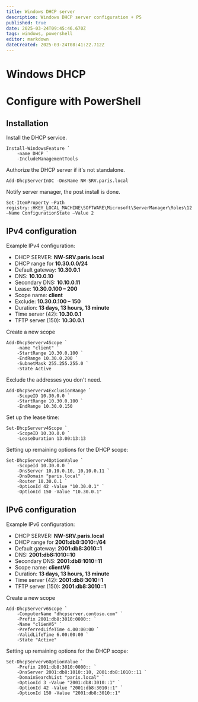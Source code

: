 ```yaml
---
title: Windows DHCP server
description: Windows DHCP server configuration + PS
published: true
date: 2025-03-24T09:45:46.670Z
tags: windows, powershell
editor: markdown
dateCreated: 2025-03-24T08:41:22.712Z
---
```


# Windows DHCP
# Configure with PowerShell
## Installation
Install the DHCP service.
```
Install-WindowsFeature `
	-name DHCP `
	-IncludeManagementTools
```

Authorize the DHCP server if it's not standalone.
```
Add-DhcpServerInDC -DnsName NW-SRV.paris.local
```

Notify server manager, the post install is done.
```
Set-ItemProperty –Path registry::HKEY_LOCAL_MACHINE\SOFTWARE\Microsoft\ServerManager\Roles\12 –Name ConfigurationState –Value 2
```

## IPv4 configuration
Example IPv4 configuration:
- DHCP SERVER: **NW-SRV.paris.local**
- DHCP range for **10.30.0.0/24**
- Default gateway: **10.30.0.1**
- DNS: **10.10.0.10**
- Secondary DNS: **10.10.0.11**
- Lease: **10.30.0.100 – 200**
- Scope name: **client**
- Exclude: **10.30.0.100 – 150**
- Duration: **13 days, 13 hours, 13 minute**
- Time server (42): **10.30.0.1**
- TFTP server (150): **10.30.0.1**

Create a new scope
```
Add-DhcpServerv4Scope `
	-name "client" `
	-StartRange 10.30.0.100 `
	-EndRange 10.30.0.200 `
	-SubnetMask 255.255.255.0 `
	-State Active
```

Exclude the addresses you don't need.
```
Add-DhcpServerv4ExclusionRange `
	-ScopeID 10.30.0.0 `
	-StartRange 10.30.0.100 `
	-EndRange 10.30.0.150
```

Set up the lease time:
```
Set-DhcpServerv4Scope `
	-ScopeID 10.30.0.0 `
	-LeaseDuration 13.00:13:13
```

Setting up remaining options for the DHCP scope:
```
Set-DhcpServerv4OptionValue `
	-ScopeId 10.30.0.0 `
	-DnsServer 10.10.0.10, 10.10.0.11 `
	-DnsDomain "paris.local" `
	-Router 10.30.0.1 `
	-OptionId 42 -Value "10.30.0.1" `
	-OptionId 150 -Value "10.30.0.1"
```

## IPv6 configuration
Example IPv6 configuration:
- DHCP SERVER: **NW-SRV.paris.local**
- DHCP range for **2001:db8:3010::/64**
- Default gateway: **2001:db8:3010::1**
- DNS: **2001:db8:1010::10**
- Secondary DNS: **2001:db8:1010::11**
- Scope name: **clientV6**
- Duration: **13 days, 13 hours, 13 minute**
- Time server (42): **2001:db8:3010::1**
- TFTP server (150): **2001:db8:3010::1**

Create a new scope
```
Add-DhcpServerv6Scope `
	-ComputerName "dhcpserver.contoso.com" `
	-Prefix 2001:db8:3010:0000:: `
	-Name "clienV6" `
	-PreferredLifeTime 4.00:00:00 `
	-ValidLifeTime 6.00:00:00 `
	-State "Active"
```

Setting up remaining options for the DHCP scope:
```
Set-DhcpServerv6OptionValue `
	-Prefix 2001:db8:3010:0000:: `
	-DnsServer 2001:db8:1010::10, 2001:db8:1010::11 `
	-DomainSearchList "paris.local" `
	-OptionId 3 -Value "2001:db8:3010::1" `
	-OptionId 42 -Value "2001:db8:3010::1" `
	-OptionId 150 -Value "2001:db8:3010::1"
```